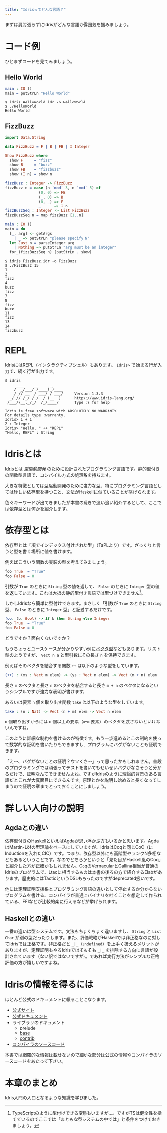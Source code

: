 ```yaml
---
title: "Idrisってどんな言語？"
---
```


まずは肩肘張らずにIdrisがどんな言語か雰囲気を掴みましょう。

# コード例

ひとまずコードを見てみましょう。


## Hello World

``` idris:HelloWorld.idr
main : IO ()
main = putStrLn "Hello World"
```

``` shell-session:ターミナル
$ idris HelloWorld.idr -o HelloWorld
$ ./HelloWorld
Hello World
```


## FizzBuzz

``` idris:FizzBuzz.idr
import Data.String

data FizzBuzz = F | B | FB | I Integer

Show FizzBuzz where
  show F     = "fizz"
  show B     = "buzz"
  show FB    = "fizzbuzz"
  show (I n) = show n

fizzBuzz : Integer -> FizzBuzz
fizzBuzz n = case (n `mod` 3, n `mod` 5) of
               (0, 0) => FB
               (_, 0) => B
               (0, _) => F
               _      => I n
fizzBuzzSeq : Integer -> List FizzBuzz
fizzBuzzSeq n = map fizzBuzz [1..n]

main : IO ()
main = do
  [_, arg] <- getArgs
    | _ => putStrLn "please specify N"
  let Just n = parseInteger arg
    | Nothing => putStrLn "arg must be an integer"
  for_(fizzBuzzSeq n) (putStrLn . show)
```


``` shell-session:ターミナル
$ idris FizzBuzz.idr -o FizzBuzz
$ ./FizzBuzz 15
1
2
fizz
4
buzz
fizz
7
8
fizz
buzz
11
fizz
13
14
fizzbuzz
```

# REPL

IdrisにはREPL（インタラクティブシェル）もあります。 `Idris>` で始まる行が入力で、続く行が出力です。

``` shell-session
$ idris
     ____    __     _
    /  _/___/ /____(_)____
    / // __  / ___/ / ___/     Version 1.3.3
  _/ // /_/ / /  / (__  )      https://www.idris-lang.org/
 /___/\__,_/_/  /_/____/       Type :? for help

Idris is free software with ABSOLUTELY NO WARRANTY.
For details type :warranty.
Idris> 1 + 1
2 : Integer
Idris> "Hello, " ++ "REPL"
"Hello, REPL" : String
```

# Idrisとは
[Idris](https://www.idris-lang.org/index.html)とは *型駆動開発* のために設計されたプログラミング言語です。静的型付きの関数型言語で、コンパイル方式の処理系を持ちます。

大きな特徴としては型駆動開発のために強力な型、特にプログラミング言語としては珍しい依存型を持つこと、文法がHaskellに似ていることが挙げられます。

色々キーワードが出てきましたが本書の続きで追い追い紹介するとして、ここでは依存型とは何かを紹介します。

# 依存型とは

依存型とは「項でインデックス付けされた型」（TaPLより）です。ざっくりと言うと型を書く場所に値を書けます。

例えばこういう関数の実装の型を考えてみましょう。

``` idris
foo True  = "True"
foo False = 0
```

引数が `True` のときに `String` 型の値を返して、 `False` のときに `Integer` 型の値を返しています。これは大抵の静的型付き言語では型づけできません[^ts]。

[^ts]: TypeScriptのように型付けできる変態もいますが…。ですがTSは健全性を捨てているのでここでは「まともな型システムの中では」と条件をつけておきましょう。

しかしIdrisなら簡単に型付けできます。まさしく「引数が `True` のときに `String` 型、 `False` のときに `Integer` 型」と記述するだけです。

``` idris
foo: (b: Bool) -> if b then String else Integer
foo True  = "True"
foo False = 0
```

どうですか？面白くないですか？

もうちょっとユースケースが分かりやすい例に[ベクタ型](https://www.idris-lang.org/docs/current/base_doc/docs/Data.Vect.html)などもあります。リスト型のようですが、 `Vect n a` と型引数にその長さ `n` を保持できます。

例えばそのベクタを結合する関数 `++` は以下のような型をしています。

``` idris
(++) : (xs : Vect m elem) -> (ys : Vect n elem) -> Vect (m + n) elem
```

長さ `m` のベクタと長さ `n` のベクタを結合すると長さ `m + n` のベクタになるというシンプルですが強力な表明が書けます。

あるいは要素 `n` 個を取り出す関数 `take` は以下のような型をしています。

``` idris
take : (n : Nat) -> Vect (n + m) elem -> Vect n elem
```

`n` 個取り出すからには `n` 個以上の要素（`n+m` 要素）のベクタを渡さないといけないんですね。

このように詳細な制約を書けるのが特徴です。もう一歩進めるとこの制約を使って数学的な証明を書いたりもできますし、プログラムにバグがないことも証明できます。

「え〜、バグがないことの証明？ウソくさ〜」って思ったかもしれません。普段のプログラミングでは頑張ってテストを書いてもせいぜいバグがなさそうと分かるだけで、証明なんてできませんよね。ですがIdrisのように理論的背景のある言語だとこれが大真面目にできるんです。原理とかを説明し始めると長くなってしまうので証明の章までとっておくことにしましょう。


# 詳しい人向けの説明
## Agdaとの違い

依存型付きのHaskellといえばAgdaが思い浮かぶ方もいるかと思います。AgdaはMartin-Löfの型理論をベースにしていますが、IdrisはCoqと同じCoC（にInductionを入れたCIC）です。つまり、依存型以外にも高階型やランクN多相などもあるということです。なのでどちらかというと「見た目がHaskell風のCoq」と紹介した方が正確かもしれません。CoqのVernacularとGallina相当が普通のIdrisのプログラムで、Ltacに相当するものは本書の後ろの方で紹介するElabがあります。歴史的にはTacticというDSLもあったのですがdeprecated扱いです。

他には定理証明支援系とプログラミング言語の違いとして停止するか分からないプログラムを書ける、コンパイラが普通にバイナリを吐くことを想定して作られている、FFIなどが比較的楽に行えるなどが挙げられます。

## Haskellとの違い

一番の違いは型システムです。文法もちょくちょく違いますし、 `String` と `List Char` が別の型だったりします。また、評価戦略がHaskellでは非正格なのに対してIdrisでは正格です。非正格だと `_|_`（`undefined`）を上手く扱えるメリットがありますが、定理証明もやるIdrisではそもそも `_|_` を排除する方向に言語が設計されています（ない訳ではないですが）。であれば実行方法がシンプルな正格評価の方が嬉しいですよね。

# Idrisの情報を得るには

ほとんど公式のドキュメントに頼ることになります。

* [公式サイト](https://www.idris-lang.org)
* [公式ドキュメント](http://docs.idris-lang.org/en/latest/)
* ライブラリのドキュメント
  + [prelude](https://www.idris-lang.org/docs/current/prelude_doc/)
  + [base](https://www.idris-lang.org/docs/current/base_doc/)
  + [contrib](https://www.idris-lang.org/docs/current/contrib_doc/)
* [コンパイラのソースコード](https://github.com/idris-lang/Idris-dev)

本書では網羅的な情報は載せないので細かな部分は公式の情報やコンパイラのソースコードをあたって下さい。

# 本章のまとめ

Idris入門の入口となるような知識を学びました。

